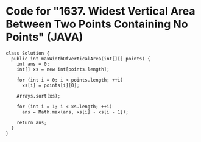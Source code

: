# Code for "1637. Widest Vertical Area Between Two Points Containing No Points" (JAVA)

```
class Solution {
  public int maxWidthOfVerticalArea(int[][] points) {
    int ans = 0;
    int[] xs = new int[points.length];

    for (int i = 0; i < points.length; ++i)
      xs[i] = points[i][0];

    Arrays.sort(xs);

    for (int i = 1; i < xs.length; ++i)
      ans = Math.max(ans, xs[i] - xs[i - 1]);

    return ans;
  }
}
```
